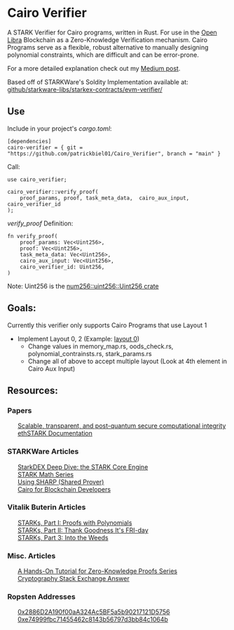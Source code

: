 # Cairo Verifier

A STARK Verifier for Cairo programs, written in Rust. For use in the [Open Libra](https://github.com/OLSF/libra) Blockchain as a Zero-Knowledge Verification mechanism. Cairo Programs serve as a flexible, robust alternative to manually designing polynomial constraints, which are difficult and can be error-prone.

For a more detailed explanation check out my [Medium post](https://medium.com/myBlogPost).

Based off of STARKWare's Soldity Implementation available at: [github/starkware-libs/starkex-contracts/evm-verifier/](https://github.com/starkware-libs/starkex-contracts/tree/master/evm-verifier)

## Use

Include in your project's *cargo.toml*:
```
[dependencies]
cairo-verifier = { git = "https://github.com/patrickbiel01/Cairo_Verifier", branch = "main" }
```


Call:
```
use cairo_verifier;

cairo_verifier::verify_proof(
	proof_params, proof, task_meta_data,  cairo_aux_input, cairo_verifier_id
);
```

*verify_proof* Definition:
```
fn verify_proof(
    proof_params: Vec<Uint256>,
    proof: Vec<Uint256>,
    task_meta_data: Vec<Uint256>,
    cairo_aux_input: Vec<Uint256>,
    cairo_verifier_id: Uint256,
)
```

Note: Uint256 is the [num256::uint256::Uint256 crate](https://docs.rs/num256/0.1.3/i686-pc-windows-msvc/num256/uint256/struct.Uint256.html)

## Goals:
Currently this verifier only supports Cairo Programs that use Layout 1
 - Implement Layout 0, 2 (Example: [layout 0](https://github.com/starkware-libs/starkex-contracts/tree/master/evm-verifier/solidity/contracts/cpu/layout0))
 	* Change values in memory_map.rs, oods_check.rs, polynomial_contrainsts.rs, stark_params.rs
 	* Change all of above to accept multiple layout (Look at 4th element in Cairo Aux Input)

## Resources:

### Papers
&nbsp;&nbsp;&nbsp;&nbsp;&nbsp;&nbsp;[Scalable, transparent, and post-quantum secure computational integrity](https://eprint.iacr.org/2018/046.pdf)\
&nbsp;&nbsp;&nbsp;&nbsp;&nbsp;&nbsp;[ethSTARK Documentation](https://eprint.iacr.org/2021/582.pdf)

### STARKWare Articles 
&nbsp;&nbsp;&nbsp;&nbsp;&nbsp;&nbsp;[StarkDEX Deep Dive: the STARK Core Engine](https://medium.com/starkware/starkdex-deep-dive-the-stark-core-engine-497942d0f0ab)\
&nbsp;&nbsp;&nbsp;&nbsp;&nbsp;&nbsp;[STARK Math Series](https://medium.com/starkware/tagged/stark-math)\
&nbsp;&nbsp;&nbsp;&nbsp;&nbsp;&nbsp;[Using SHARP (Shared Prover)](https://www.cairo-lang.org/docs/sharp.html)\
&nbsp;&nbsp;&nbsp;&nbsp;&nbsp;&nbsp;[Cairo for Blockchain Developers](https://www.cairo-lang.org/cairo-for-blockchain-developers/)

### Vitalik Buterin Articles 
&nbsp;&nbsp;&nbsp;&nbsp;&nbsp;&nbsp;[STARKs, Part I: Proofs with Polynomials](https://vitalik.ca/general/2017/11/09/starks_part_1.html)\
&nbsp;&nbsp;&nbsp;&nbsp;&nbsp;&nbsp;[STARKs, Part II: Thank Goodness It's FRI-day](https://vitalik.ca/general/2017/11/22/starks_part_2.html)\
&nbsp;&nbsp;&nbsp;&nbsp;&nbsp;&nbsp;[STARKs, Part 3: Into the Weeds](https://vitalik.ca/general/2018/07/21/starks_part_3.html)

### Misc. Articles
&nbsp;&nbsp;&nbsp;&nbsp;&nbsp;&nbsp;[A Hands-On Tutorial for Zero-Knowledge Proofs Series](http://www.shirpeled.com/2018/09/a-hands-on-tutorial-for-zero-knowledge.html)\
&nbsp;&nbsp;&nbsp;&nbsp;&nbsp;&nbsp;[Cryptography Stack Exchange Answer](https://crypto.stackexchange.com/questions/56327/what-are-zk-starks)

### Ropsten Addresses
&nbsp;&nbsp;&nbsp;&nbsp;&nbsp;&nbsp;[0x2886D2A190f00aA324Ac5BF5a5b90217121D5756](https://ropsten.etherscan.io/address/0x2886d2a190f00aa324ac5bf5a5b90217121d5756)\
&nbsp;&nbsp;&nbsp;&nbsp;&nbsp;&nbsp;[0xe74999fbc71455462c8143b56797d3bb84c1064b](https://etherscan.io/address/0xe74999fbc71455462c8143b56797d3bb84c1064b)
